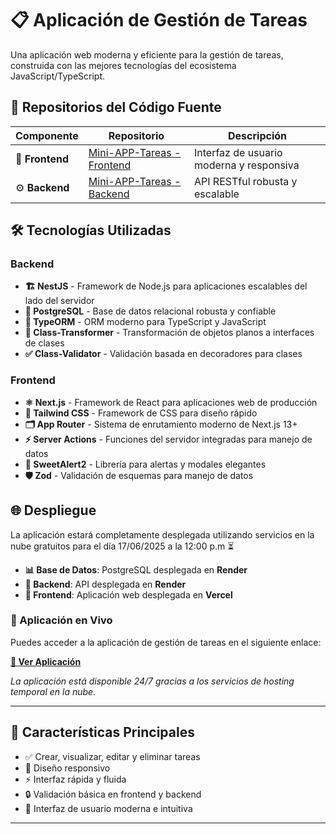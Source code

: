 # 📋 Aplicación de Gestión de Tareas

Una aplicación web moderna y eficiente para la gestión de tareas, construida con las mejores tecnologías del ecosistema JavaScript/TypeScript.

## 🚀 Repositorios del Código Fuente

| Componente | Repositorio | Descripción |
|------------|-------------|-------------|
| 🎨 **Frontend** | [Mini-APP-Tareas - Frontend](https://github.com/LuisFerVR/Mini-APP-Tareas---Frontend) | Interfaz de usuario moderna y responsiva |
| ⚙️ **Backend** | [Mini-APP-Tareas - Backend](https://github.com/LuisFerVR/Mini-APP-Tareas---Backend) | API RESTful robusta y escalable |

## 🛠️ Tecnologías Utilizadas

### Backend
- **🏗️ NestJS** - Framework de Node.js para aplicaciones escalables del lado del servidor
- **🐘 PostgreSQL** - Base de datos relacional robusta y confiable
- **🔄 TypeORM** - ORM moderno para TypeScript y JavaScript
- **🔧 Class-Transformer** - Transformación de objetos planos a interfaces de clases
- **✅ Class-Validator** - Validación basada en decoradores para clases

### Frontend
- **⚛️ Next.js** - Framework de React para aplicaciones web de producción
- **🎨 Tailwind CSS** - Framework de CSS para diseño rápido
- **🗂️ App Router** - Sistema de enrutamiento moderno de Next.js 13+
- **⚡ Server Actions** - Funciones del servidor integradas para manejo de datos
- **🍭 SweetAlert2** - Librería para alertas y modales elegantes
- **🛡️ Zod** - Validación de esquemas para manejo de datos

## 🌐 Despliegue

La aplicación estará completamente desplegada utilizando servicios en la nube gratuitos para el día 17/06/2025 a la 12:00 p.m ⏳

- **📊 Base de Datos**: PostgreSQL desplegada en **Render**
- **🔧 Backend**: API desplegada en **Render**
- **🌟 Frontend**: Aplicación web desplegada en **Vercel**

### 🔗 Aplicación en Vivo

Puedes acceder a la aplicación de gestión de tareas en el siguiente enlace:

**[🚀 Ver Aplicación]()**

*La aplicación está disponible 24/7 gracias a los servicios de hosting temporal en la nube.*

---

## 📝 Características Principales

- ✅ Crear, visualizar, editar y eliminar tareas
- 📱 Diseño responsivo
- ⚡ Interfaz rápida y fluida
- 🔒 Validación básica en frontend y backend
- 🎨 Interfaz de usuario moderna e intuitiva

---
